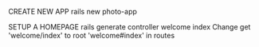 CREATE NEW APP
rails new photo-app

SETUP A HOMEPAGE
rails generate controller welcome index
Change get 'welcome/index' to root 'welcome#index' in routes
